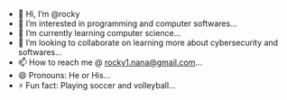 - 👋 Hi, I’m @rocky
- 👀 I’m interested in programming and computer softwares...
- 🌱 I’m currently learning computer science...
- 💞️ I’m looking to collaborate on learning more about cybersecurity and softwares...
- 📫 How to reach me @ rocky1.nana@gmail.com...
- 😄 Pronouns: He or His...
- ⚡ Fun fact: Playing soccer and volleyball...

<!---
rockynana/rocky is a ✨ special ✨ repository because its `README.md` (this file) appears on your GitHub profile.
You can click the Preview link to take a look at your changes.
--->

